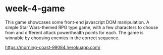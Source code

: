 # week-4-game
This game showcases some front-end javascript DOM manipulation. A simple Star Wars-themed RPG type game, with a few characters to choose from and different attack power/health points for each. The game is winnable by choosing enemies in the correct sequence.

https://morning-coast-99084.herokuapp.com/

